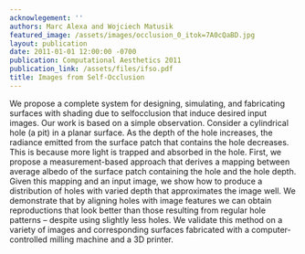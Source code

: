 ```yaml
---
acknowlegement: ''
authors: Marc Alexa and Wojciech Matusik
featured_image: /assets/images/occlusion_0_itok=7A0cQaBD.jpg
layout: publication
date: 2011-01-01 12:00:00 -0700
publication: Computational Aesthetics 2011
publication_link: /assets/files/ifso.pdf
title: Images from Self-Occlusion
---
```


We propose a complete system for designing, simulating, and fabricating surfaces with shading due to selfocclusion that induce desired input images. Our work is based on a simple observation. Consider a cylindrical hole (a pit) in a planar surface. As the depth of the hole increases, the radiance emitted from the surface patch that contains the hole decreases. This is because more light is trapped and absorbed in the hole. First, we propose a measurement-based approach that derives a mapping between average albedo of the surface patch containing the hole and the hole depth. Given this mapping and an input image, we show how to produce a distribution of holes with varied depth that approximates the image well. We demonstrate that by aligning holes with image features we can obtain reproductions that look better than those resulting from regular hole patterns – despite using slightly less holes. We validate this method on a variety of images and corresponding surfaces fabricated with a computer-controlled milling machine and a 3D printer.